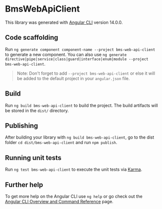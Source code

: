 # BmsWebApiClient

This library was generated with [Angular CLI](https://github.com/angular/angular-cli) version 14.0.0.

## Code scaffolding

Run `ng generate component component-name --project bms-web-api-client` to generate a new component. You can also use `ng generate directive|pipe|service|class|guard|interface|enum|module --project bms-web-api-client`.
> Note: Don't forget to add `--project bms-web-api-client` or else it will be added to the default project in your `angular.json` file. 

## Build

Run `ng build bms-web-api-client` to build the project. The build artifacts will be stored in the `dist/` directory.

## Publishing

After building your library with `ng build bms-web-api-client`, go to the dist folder `cd dist/bms-web-api-client` and run `npm publish`.

## Running unit tests

Run `ng test bms-web-api-client` to execute the unit tests via [Karma](https://karma-runner.github.io).

## Further help

To get more help on the Angular CLI use `ng help` or go check out the [Angular CLI Overview and Command Reference](https://angular.io/cli) page.
